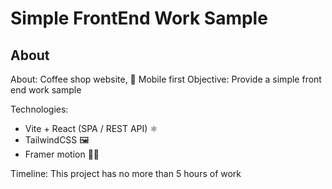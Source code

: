 # Simple FrontEnd Work Sample

## About

About: Coffee shop website, 📱 Mobile first
Objective: Provide a simple front end work sample

Technologies:
- Vite + React (SPA / REST API) ⚛️
- TailwindCSS 🖼️
- Framer motion 🏃‍♂️

Timeline: This project has no more than 5 hours of work
